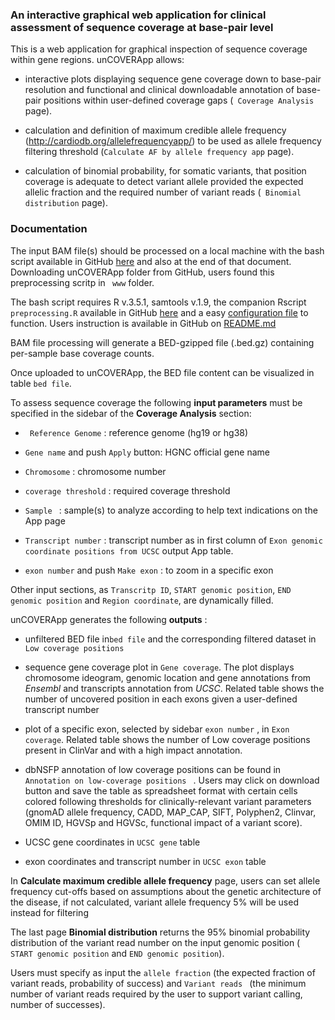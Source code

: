 ### An interactive graphical web application for clinical assessment of sequence coverage at base-pair level

This is a web application for graphical inspection of sequence coverage within gene regions. 
unCOVERApp allows:

- interactive plots displaying sequence gene coverage down to base-pair resolution and functional and clinical downloadable annotation of base-pair  positions within user-defined coverage gaps (` Coverage Analysis` page).


- calculation and definition of maximum credible allele frequency (http://cardiodb.org/allelefrequencyapp/) to be used as allele frequency filtering threshold (` Calculate AF by allele frequency app ` page).

- calculation of binomial probability, for somatic variants, that position coverage is adequate to detect variant allele provided the expected allelic fraction and the required number of variant reads  (` Binomial distribution` page). 

### Documentation 

The input BAM file(s) should be processed on a local machine with the bash script available in GitHub [here](https://github.com/Manuelaio/unCOVERApp/blob/master/www/make_bed.sh) and also at the end of that document. Downloading unCOVERApp folder from GitHub, users found this preprocessing scritp in ` www` folder. 


The bash script requires R v.3.5.1, samtools v.1.9, the companion Rscript ` preprocessing.R ` available in GitHub [here](https://github.com/Manuelaio/unCOVERApp/blob/master/www/preprocessing.R) and a easy  [configuration file](https://github.com/Manuelaio/unCOVERApp/blob/master/www/uncoverapp.config) to function. Users instruction is available in GitHub on [README.md](https://github.com/Manuelaio/unCOVERApp/blob/master/README.md)



BAM file processing will generate a BED-gzipped file (.bed.gz) containing per-sample base coverage counts.


Once uploaded to unCOVERApp, the BED file content can be visualized in table ` bed file `.


To assess sequence coverage the following **input parameters** must be specified in the sidebar of the **Coverage Analysis** section:


- ` Reference Genome` : reference genome (hg19 or hg38) 

- ` Gene name ` and push ` Apply ` button:  HGNC official gene name 

-  ` Chromosome ` : chromosome number

- ` coverage threshold ` : required coverage threshold  

- ` Sample  ` : sample(s) to analyze according to help text indications on the App page

- ` Transcript number ` : transcript number as in first column of ` Exon genomic coordinate positions from UCSC ` output App table.

- ` exon number ` and push ` Make exon ` : to zoom in a specific exon


Other input sections, as ` Transcritp ID `, ` START genomic position `, ` END genomic position ` and ` Region coordinate `, are dynamically filled. 


unCOVERApp generates the following **outputs** : 


- unfiltered BED file in` bed file ` and the corresponding filtered dataset in ` Low coverage positions ` 

- sequence gene coverage plot in ` Gene coverage `. The plot displays chromosome ideogram, genomic location and gene annotations from *Ensembl*  and transcripts annotation from *UCSC*. Related table shows the number of uncovered position in each exons given a user-defined transcript  number 

- plot of a specific exon, selected by sidebar  ` exon number ` , in ` Exon coverage `. Related table shows the number of Low coverage positions present in ClinVar and with a high impact annotation. 

- dbNSFP annotation of low coverage positions can be found in  `Annotation on low-coverage positions ` . Users may click on download button and save the table as spreadsheet format with certain cells colored  following thresholds for clinically-relevant variant parameters (gnomAD allele frequency, CADD, MAP_CAP, SIFT, Polyphen2, Clinvar, OMIM ID, HGVSp and HGVSc, functional impact of a variant score).

- UCSC gene coordinates in ` UCSC gene ` table

- exon coordinates and transcript number in ` UCSC exon ` table


In **Calculate maximum credible allele frequency** page, users can set allele frequency cut-offs based on assumptions about the genetic architecture of the disease, if not calculated, variant allele frequency 5% will be used instead for filtering


The last page **Binomial distribution** returns the 95% binomial probability distribution of the variant read number on the input genomic position (` START genomic position` and ` END genomic position `). 

Users must specify as input the `allele fraction` (the expected fraction of variant reads, probability of success) and `Variant reads ` (the minimum number of variant reads required by the user to support variant calling, number of successes). 



